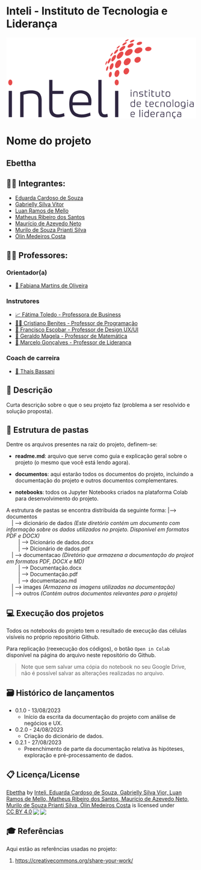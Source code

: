 # Inteli - Instituto de Tecnologia e Liderança 

<p align="center">
<a href= "https://www.inteli.edu.br/"><img src="documentos/outros/inteli.png" alt="Inteli - Instituto de Tecnologia e Liderança" border="0"></a>
</p>

# Nome do projeto

## Ebettha

## :student: Integrantes: 
- <a href="https://www.linkedin.com/in/eduarda-cardoso-de-souza-8bb802268/">Eduarda Cardoso de Souza</a>
- <a href="https://www.linkedin.com/in/gabriellysilvavitor/">Gabrielly Silva Vitor</a>
- <a href="https://www.linkedin.com/in/luan-ramos-de-mello-253b28268/">Luan Ramos de Mello</a> 
- <a href="https://www.linkedin.com/in/omatheusrsantos/">Matheus Ribeiro dos Santos</a> 
- <a href="https://www.linkedin.com/in/mauricio-azevedo-neto/">Maurício de Azevedo Neto</a>
- <a href="https://www.linkedin.com/in/murilo-prianti-0073111a1/">Murilo de Souza Prianti Silva</a> 
- <a href="https://www.linkedin.com/in/%C3%B3lin-medeiros-costa-b0a1b426a/">Ólin Medeiros Costa</a>

## :teacher: Professores:
### Orientador(a) 
- <a href="https://www.linkedin.com/in/fabiana-martins-de-oliveira-8993b0b2/">🧭 Fabiana Martins de Oliveira </a>
### Instrutores
- <a href="https://www.linkedin.com/in/fatima-toledo/">📈 Fátima Toledo - Professora de Business</a>
- <a href="https://www.linkedin.com/in/cristiano-benites-687647a8/">👨‍💻 Cristiano Benites - Professor de Programação</a> 
- <a href="https://www.linkedin.com/in/francisco-escobar/">🎨 Francisco Escobar - Professor de Design UX/UI </a> 
- <a href="https://www.linkedin.com/in/geraldo-magela-severino-vasconcelos-22b1b220/">🧮 Geraldo Magela - Professor de Matemática</a>
- <a href="https://www.linkedin.com/in/marcelo-gon%C3%A7alves-phd-a550652/">👑 Marcelo Gonçalves - Professor de Liderança </a>

### Coach de carreira
- <a href="https://www.linkedin.com/in/thais-bassani/">💪 Thaís Bassani</a>

## 📝 Descrição

Curta descrição sobre o que o seu projeto faz (problema a ser resolvido e solução proposta).

## 📁 Estrutura de pastas

Dentre os arquivos presentes na raiz do projeto, definem-se:

- <b>readme.md</b>: arquivo que serve como guia e explicação geral sobre o projeto (o mesmo que você está lendo agora).

- <b>documentos</b>: aqui estarão todos os documentos do projeto, incluindo a documentação do projeto e outros documentos complementares.

- <b>notebooks</b>: todos os Jupyter Notebooks criados na plataforma Colab para desenvolvimento do projeto.

A estrutura de pastas se encontra distribuída da seguinte forma:
|--> documentos<br>
&emsp;| --> dicionário de dados _(Este diretório contém um documento com informação sobre os dados utilizados no projeto. Disponível em formatos PDF e DOCX)_ <br>
&emsp; &emsp;| --> Dicionário de dados.docx <br>
&emsp; &emsp;| --> Dicionário de dados.pdf <br>
&emsp;| --> documentacao _(Diretório que armazena a documentação do projeot em formatos PDF, DOCX e MD)_ <br>
&emsp; &emsp;| --> Documentação.docx <br>
&emsp; &emsp;| --> Documentação.pdf <br>
&emsp; &emsp;| --> documentacao.md <br>
&emsp;| --> images _(Armazena as imagens utilizadas na documentação)_ <br>
&emsp;| --> outros _(Contém outros documentos relevantes para o projeto)_ <br>

## 💻 Execução dos projetos

Todos os notebooks do projeto tem o resultado de execução das células visíveis no próprio repositório Github.

Para replicação (reexecução dos códigos), o botão `Open in Colab` disponível na página do arquivo neste repositório do Github.
> Note que sem salvar uma cópia do notebook no seu Google Drive, não é possível salvar as alterações realizadas no arquivo.

## 🗃 Histórico de lançamentos

* 0.1.0 - 13/08/2023
    * Início da escrita da documentação do projeto com análise de negócios e UX.
* 0.2.0 - 24/08/2023
    * Criação do dicionário de dados.
* 0.2.1 - 27/08/2023
    * Preenchimento de parte da documentação relativa às hipóteses, exploração e pré-processamento de dados.

## 📋 Licença/License

<p xmlns:cc="http://creativecommons.org/ns#" xmlns:dct="http://purl.org/dc/terms/"><a property="dct:title" rel="cc:attributionURL" href="https://github.com/2023M3T8-Inteli/grupo2/">Ebettha</a> by <a rel="cc:attributionURL dct:creator" property="cc:attributionName" href="https://inteli.edu.br/">Inteli, Eduarda Cardoso de Souza, Gabrielly Silva Vior, Luan Ramos de Mello, Matheus Ribeiro dos Santos, Maurício de Azevedo Neto, Murilo de Souza Prianti Silva, Ólin Medeiros Costa</a> is licensed under <a href="http://creativecommons.org/licenses/by/4.0/?ref=chooser-v1" target="_blank" rel="license noopener noreferrer" style="display:inline-block;">CC BY 4.0<img style="height:22px!important;margin-left:3px;vertical-align:text-bottom;" src="https://mirrors.creativecommons.org/presskit/icons/cc.svg?ref=chooser-v1"><img style="height:22px!important;margin-left:3px;vertical-align:text-bottom;" src="https://mirrors.creativecommons.org/presskit/icons/by.svg?ref=chooser-v1"></a></p>

## 🎓 Referências

Aqui estão as referências usadas no projeto:

1. <https://creativecommons.org/share-your-work/>
